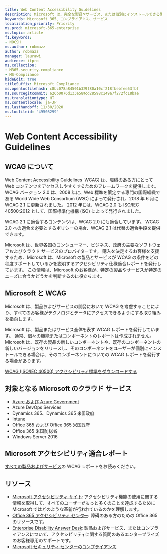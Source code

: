 ```yaml
---
title: Web Content Accessibility Guidelines
description: Microsoft は、完全な製品やサービス、または個別にインストールできる製品の一部を反映した WCAG AA レポートを発行しています。
keywords: Microsoft 365、コンプライアンス、サービス
localization_priority: Priority
ms.prod: microsoft-365-enterprise
ms.topic: article
f1.keywords:
- NOCSH
ms.author: robmazz
author: robmazz
manager: laurawi
audience: itpro
ms.collection:
- M365-security-compliance
- MS-Compliance
hideEdit: true
titleSuffix: Microsoft Compliance
ms.openlocfilehash: c8bc078a84501b329f80a10cf218fbebfee53fbf
ms.sourcegitcommit: 626b0076d133e588cd28598c149a7f272fc18bae
ms.translationtype: HT
ms.contentlocale: ja-JP
ms.lasthandoff: 11/30/2020
ms.locfileid: "49508299"
---
```

# <a name="web-content-accessibility-guidelines"></a>Web Content Accessibility Guidelines

## <a name="about-wcag"></a>WCAG について

Web Content Accessibility Guidelines (WCAG) は、障碍のある方にとって Web コンテンツをアクセスしやすくするためのフレームワークを提供します。 WCAG バージョン 2.0 は、2008 年に、Web 標準を策定する専門の国際組織である World Wide Web Consortium (W3C) によって発行され、2018 年 6 月に WCAG 2.1 に更新されました。 2012 年には、WCAG 2.0 も ISO/IEC 40500:2012 として、国際標準化機構 (ISO) によって発行されました。

WCAG 2.1 に適合するコンテンツは、WCAG 2.0 にも適合しています。 WCAG 2.0 への適合を必要とするポリシーの場合、WCAG 2.1 は代替の適合手段を提供できます。

Microsoft は、世界各国のコンシューマー、ビジネス、政府の主要なソフトウェアおよびクラウド サービスのプロバイダーです。 購入を決定するお客様を支援するため、Microsoft は、Microsoft の製品とサービスが WCAG の条件をどの程度サポートしているかを説明するアクセシビリティ仕様適合レポートを発行しています。 この情報は、Microsoft のお客様が、特定の製品やサービスが特定のニーズに合うかどうかを判断するのに役立ちます。
  
## <a name="microsoft-and-wcag"></a>Microsoft と WCAG

Microsoft は、製品およびサービスの開発において WCAG を考慮することにより、すべてのお客様がテクノロジとデータにアクセスできるようにする取り組みを指向します。

Microsoft は、製品またはサービス全体を表す WCAG レポートを発行しています。 通常、個々の機能またはコンポーネントのレポートは作成されません。 Microsoft は、既存の製品の新しいコンポーネントや、既存のコンポーネントの新しいバージョンをリリースし、そのコンポーネントをユーザーが個別にインストールできる場合は、そのコンポーネントについての WCAG レポートを発行する場合があります。

[WCAG (ISO/IEC 40500) アクセシビリティ標準をダウンロードする](https://www.w3.org/WAI/standards-guidelines/wcag/)

## <a name="microsoft-in-scope-cloud-services"></a>対象となる Microsoft のクラウド サービス

- [Azure および Azure Government](https://go.microsoft.com/fwlink/p/?linkid=2051569)
- Azure DevOps Services
- Dynamics 365、Dynamics 365 米国政府
- Intune
- Office 365 および Office 365 米国政府
- Office 365 米国防総省
- Windows Server 2016

## <a name="microsoft-accessibility-conformance-reports"></a>Microsoft アクセシビリティ適合レポート

[すべての製品およびサービス](https://cloudblogs.microsoft.com/industry-blog/government/2018/09/11/accessibility-conformance-reports/)の WCAG レポートをお読みください。

## <a name="resources"></a>リソース

- [Microsoft アクセシビリティ サイト](https://www.microsoft.com/accessibility): アクセシビリティ機能の使用に関する情報を取得して、すべてのユーザーがもっと多くのことを達成するために Microsoft ではどのような革新が行われているのかを理解します。
- [Office 365 アクセシビリティ センター](https://go.microsoft.com/fwlink/p/?linkid=2051801): 障碍のある方のための Office 365 のリソースです。
- [Enterprise Disability Answer Desk](https://go.microsoft.com/fwlink/p/?linkid=2050890): 製品およびサービス、またはコンプライアンスについて、アクセシビリティに関する質問のあるエンタープライズのお客様専用のサポートです。
- [Microsoft セキュリティ センターのコンプライアンス](https://www.microsoft.com/trust-center/compliance/compliance-overview)
